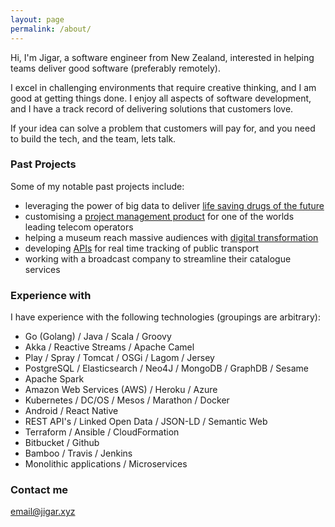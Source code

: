 ```yaml
---
layout: page
permalink: /about/
---
```


Hi, I'm Jigar, a software engineer from New Zealand, interested in helping teams deliver good software (preferably remotely).

I excel in challenging environments that require creative thinking, and I am good at getting things done. I enjoy all 
aspects of software development, and I have a track record of delivering solutions that customers love.  

If your idea can solve a problem that customers will pay for, and you need to build the tech, and the team, lets talk.

### Past Projects

Some of my notable past projects include:
- leveraging the power of big data to deliver [life saving drugs of the future](https://www.geneious.com/biopharma/features/)
- customising a [project management product](https://www.digite.com/) for one of the worlds leading telecom operators
- helping a museum reach massive audiences with [digital transformation](https://www.aucklandmuseum.com/discover/collections-online/our-data)
- developing [APIs](https://dev-portal.at.govt.nz/) for real time tracking of public transport
- working with a broadcast company to streamline their catalogue services

### Experience with

I have experience with the following technologies (groupings are arbitrary):

- Go (Golang) / Java / Scala / Groovy
- Akka / Reactive Streams / Apache Camel
- Play / Spray / Tomcat / OSGi / Lagom / Jersey
- PostgreSQL / Elasticsearch / Neo4J / MongoDB / GraphDB / Sesame
- Apache Spark
- Amazon Web Services (AWS) / Heroku / Azure
- Kubernetes / DC/OS / Mesos / Marathon / Docker
- Android / React Native
- REST API's / Linked Open Data / JSON-LD / Semantic Web
- Terraform / Ansible / CloudFormation
- Bitbucket / Github
- Bamboo / Travis / Jenkins
- Monolithic applications / Microservices 

### Contact me

[email@jigar.xyz](mailto:email@jigar.xyz)

